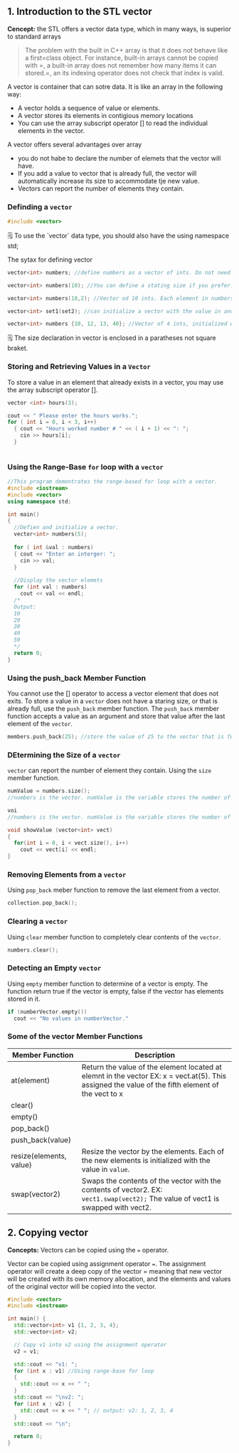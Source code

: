 ## 1. Introduction to the STL vector 
**Cencept:** the STL offers a vector data type, which in many ways, is superior to standard arrays 

> The problem with the built in C++ array is that it does not behave like a first=class object. For instance, built-in arrays cannot be copied with =, a built-in array does not remember how many items it can stored.=, an its indexing operator does not check that index is valid. 

A vector is container that can sotre data. It is like an array in the following way: 
- A vector holds a sequence of value or elements.
- A vector stores its elements in contigious memory locations
- You can use the array subscript operator [] to read the individual elements in the vector.

A vector offers several advantages over array 
- you do not habe to declare the number of elemets that the vector will have. 
- If you add a value to vector that is already full, the vector will automatically increase its size to accommodate tje new value. 
- Vectors can report the number of elements they contain. 

### Definding a `vector`
```cpp 
#include <vector>
```
<aside>
🗒️ To use the `vector` data type, you should also have the using namespace std;

</aside>

The sytax for defining vector 
```cpp 
vector<int> numbers; //define numbers as a vector of ints. Do not need to define the size of an vectors since it expands itself when the vector are full. 

vector<int> numbers(10); //You can define a stating size if you prefer.

vector<int> numbers(10,2); //Vector od 10 ints. Each element in numbers is initialize to the value 2

vector<int> set1(set2); //can initialize a vector with the value in another vector. Set2 will be a copy of set1

vector<int> numbers {10, 12, 13, 40}; //Vector of 4 ints, initialized with the value 10,12, 14, 40.
```

<aside>
🗒️ The size declaration in vector is enclosed in a paratheses not square braket.
</aside>

### Storing and Retrieving Values in a `Vector`
To store a value in an element that already exists in a vector, you may use the array subscript operator []. 
```cpp
vector <int> hours(3); 

cout << " Please enter the hours works."; 
for ( int i = 0, i < 3, i++)
  { cout << "Hours worked number # " << ( i + 1) << ": "; 
    cin >> hours[i];
  }
  
```
### Using the Range-Base `for` loop with a `vector`
```cpp
//This program demontrates the range-based for loop with a vector.
#include <iostream>
#include <vector> 
using namespace std; 

int main()
{
  //Defien and initialize a vector.
  vector<int> numbers(5);
  
  for ( int &val : numbers)
  { cout << "Enter an interger: "; 
    cin >> val; 
  }
  
  //Display the vector elemets
  for (int val : numbers)
    cout << val << endl; 
  /*
  Output: 
  10
  20
  30
  40
  50
  */
  return 0; 
}
```
### Using the push_back Member Function 
You cannot use the [] operator to access a vector element that does not exits. To store a value in a `vector` does not have a staring size, or that is already full, use the `push_back` member function. The `push_back` member function accepts a value as an argument and store that value after the last element of the `vector`.

```cpp
members.push_back(25); //store the value of 25 to the vector that is fulled or does not have size declaration. 
```

### DEtermining the Size of a `vector`
`vector` can report the number of element they contain. Using the `size` member function. 
```cpp
numValue = numbers.size();
//numbers is the vector. numValue is the variable stores the number of element in the vector numbers

voi 
//numbers is the vector. numValue is the variable stores the number of element in the vector number

void showValue (vector<int> vect)
{
  for(int i = 0, i < vect.size(), i++)
    cout << vect[i] << endl; 
}
```
### Removing Elements from a `vector`
Using `pop_back` meber function to remove the last element from a vector. 
```cpp
collection.pop_back(); 
```
### Clearing a `vector`
Using `clear` member function to completely clear contents of the `vector`.
```cpp
numbers.clear(); 
```

### Detecting an Empty `vector`
Using `empty` member function to determine of a vector is empty. The function return true if the vector is empty, false if the vector has elements stored in it. 
```cpp
if (numberVector.empty())
  cout << "No values in numberVector."
```
### Some of the vector Member Functions
|Member Function | Description |
| --- | --- |
|at(element) | Return the value of the element located at elemnt in the vector EX: x = vect.at(5). This assigned the value of the fifth element of the vect to x|
| clear()| |
| empty() | |
| pop_back() | |
| push_back(value)| |
| resize(elements, value) | Resize the vector by the elements. Each of the new elements is initialized with the value in `value`.|
| swap(vector2) | Swaps the contents of the vector with the contents of vector2. EX: `vect1.swap(vect2);` The value of vect1 is swapped with vect2.|

## 2. Copying vector 
**Concepts:** Vectors can be copied using the `=` operator. 

Vector can be copied using assignment operator `=`. The assignment operator will create a deep copy of the vector = meaning that new vector will be created with its own memory allocation, and the elements and values of the original vector will be copied into the vector. 
```cpp
#include <vector>
#include <iostream>

int main() {
  std::vector<int> v1 {1, 2, 3, 4};
  std::vector<int> v2;

  // Copy v1 into v2 using the assignment operator
  v2 = v1;

  std::cout << "v1: ";
  for (int x : v1) //Using range-base for loop 
  {
    std::cout << x << " "; 
  }
  std::cout << "\nv2: ";
  for (int x : v2) {
    std::cout << x << " "; // output: v2: 1, 2, 3, 4
  }
  std::cout << "\n";

  return 0;
}
```
